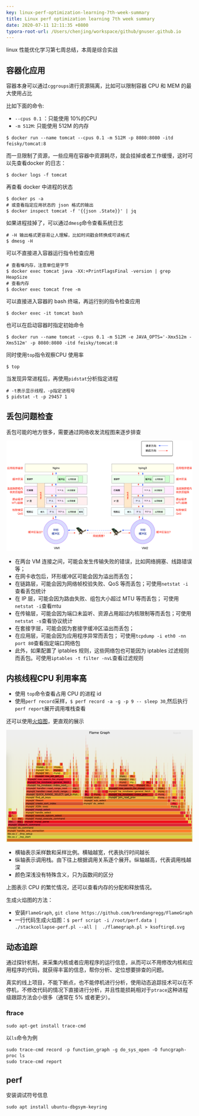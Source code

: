 ```yaml
---
key: linux-perf-optimization-learning-7th-week-summary
title: Linux perf optimization learning 7th week summary
date: 2020-07-11 12:11:35 +0800
typora-root-url: /Users/chenjing/workspace/github/gnuser.github.io
---
```


linux 性能优化学习第七周总结，本周是综合实战

<!--more-->

## 容器化应用

容器本身可以通过`cggroups`进行资源隔离，比如可以限制容器 CPU 和 MEM 的最大使用占比

比如下面的命令: 

- `--cpus 0.1` ：只能使用 10%的CPU
- `-m 512M`: 只能使用 512M 的内存

```shell
$ docker run --name tomcat --cpus 0.1 -m 512M -p 8080:8080 -itd feisky/tomcat:8
```

而一旦限制了资源，一些应用在容器中资源耗尽，就会挂掉或者工作缓慢，这时可以先查看docker 的日志：

```shell
$ docker logs -f tomcat
```

再查看 docker 中进程的状态

```shell
$ docker ps -a
# 或查看指定应用状态的 json 格式的输出
$ docker inspect tomcat -f '{{json .State}}' | jq
```

如果进程挂掉了，可以通过`dmesg`命令查看系统日志

```shell
# -H 输出格式更容易让人理解，比如时间戳会转换成可读格式
$ dmesg -H
```

可以不直接进入容器运行指令检查应用

```shell
# 查看堆内存，注意单位是字节
$ docker exec tomcat java -XX:+PrintFlagsFinal -version | grep HeapSize
# 查看内存
$ docker exec tomcat free -m
```

可以直接进入容器的 bash 终端，再运行别的指令检查应用

```shell
$ docker exec -it tomcat bash
```

也可以在启动容器时指定初始命令

```shell
$ docker run --name tomcat --cpus 0.1 -m 512M -e JAVA_OPTS='-Xmx512m -Xms512m' -p 8080:8080 -itd feisky/tomcat:8
```

同时使用`top`指令观察CPU 使用率

```shell
$ top
```

当发现异常进程后，再使用`pidstat`分析指定进程

```shell
# -t表示显示线程，-p指定进程号
$ pidstat -t -p 29457 1
```

## 丢包问题检查

丢包可能的地方很多，需要通过网络收发流程图来逐步排查

![img](/../../../../../../../media/2020-07-11-linux-perf-optimization-learning-7th-week-summary/dd5b4050d555b1c23362456e357dfffd.png)

- 在两台 VM 连接之间，可能会发生传输失败的错误，比如网络拥塞、线路错误等；
- 在网卡收包后，环形缓冲区可能会因为溢出而丢包；
- 在链路层，可能会因为网络帧校验失败、QoS 等而丢包；可使用`netstat -i`查看丢包统计
- 在 IP 层，可能会因为路由失败、组包大小超过 MTU 等而丢包； 可使用`netstat -i`查看mtu
- 在传输层，可能会因为端口未监听、资源占用超过内核限制等而丢包；可使用`netstat -s`查看协议统计
- 在套接字层，可能会因为套接字缓冲区溢出而丢包；
- 在应用层，可能会因为应用程序异常而丢包； 可使用`tcpdump -i eth0 -nn port 80`查看指定端口网络包
- 此外，如果配置了 iptables 规则，这些网络包也可能因为 iptables 过滤规则而丢包。可使用`iptables -t filter -nvL`查看过滤规则

## 内核线程CPU 利用率高

- 使用 `top`命令查看占用 CPU 的进程 id 
- 使用`perf record`采样，`$ perf record -a -g -p 9 -- sleep 30`,然后执行`perf report`展开调用堆栈查看

还可以使用[火焰图](http://www.brendangregg.com/flamegraphs.html)，更直观的展示

![img](/../../../../../../../media/2020-07-11-linux-perf-optimization-learning-7th-week-summary/68b80d299b23b0cee518001f78960f61.png)

- 横轴表示采样数和采样比例。横轴越宽，代表执行时间越长
- 纵轴表示调用栈。由下往上根据调用关系逐个展开。纵轴越高，代表调用栈越深
- 颜色深浅没有特殊含义，只为函数间的区分

上图表示 CPU 的繁忙情况，还可以查看内存的分配和释放情况。

生成火焰图的方法：

- 安装`FlameGraph`, `git clone https://github.com/brendangregg/FlameGraph`
- 一行代码生成火焰图：`$ perf script -i /root/perf.data | ./stackcollapse-perf.pl --all |  ./flamegraph.pl > ksoftirqd.svg`

## 动态追踪

通过探针机制，来采集内核或者应用程序的运行信息，从而可以不用修改内核和应用程序的代码，就获得丰富的信息，帮你分析、定位想要排查的问题。

真实的线上项目，不能下断点，也不能停机进行分析，使用动态追踪技术可以在不停机，不修改代码的情况下直接进行分析，并且性能损耗相对于`ptrace`这种进程级跟踪方法会小很多（通常在 5% 或者更少）。

### ftrace

```shell
sudo apt-get install trace-cmd
```

以`ls`命令为例

```shell
sudo trace-cmd record -p function_graph -g do_sys_open -O funcgraph-proc ls
sudo trace-cmd report
```

## perf

安装调试符号信息

```shell
sudo apt install ubuntu-dbgsym-keyring
```

